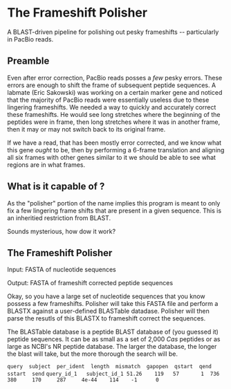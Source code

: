 The Frameshift Polisher
=======================

A BLAST-driven pipeline for polishing out pesky frameshifts -- particularly in PacBio reads.

Preamble
--------

Even after error correction, PacBio reads posses a *few* pesky errors. These errors are enough to shift the frame of subsequent peptide sequences. A labmate (Eric Sakowski) was working on a certain marker gene and noticed that the majority of PacBio reads were essentially useless due to these lingering frameshifts. We needed a way to quickly and accurately correct these frameshifts. He would see long stretches where the beginning of the peptides were in frame, then long stretches where it was in another frame, then it may or may not switch back to its original frame.

If we have a read, that has been mostly error corrected, and we know what this gene *ought* to be, then by performing a 6-frame translation and aligning all six frames with other genes similar to it we should be able to see what regions are in what frames.

What is it capable of ?
-----------------------

As the "polisher" portion of the name implies this program is meant to only fix a few lingering frame shifts that are present in a given sequence. This is an inheritied restriction from BLAST.

Sounds mysterious, how dow it work?

The Frameshift Polisher
-----------------------

Input: FASTA of nucleotide sequences

Output: FASTA of frameshift corrected peptide sequences

Okay, so you have a large set of nucleotide sequences that you know possess a few frameshifts. Polisher will take this FASTA file and perform a BLASTX against a user-defined BLASTable datadase. Polisher will then parse the resutls of this BLASTX to frameshift correct the sequences.

The BLASTable database is a peptide BLAST database of (you guessed it) peptide sequences. It can be as small as a set of 2,000 *Cas* peptides or as large as NCBI's NR peptide database. The larger the database, the longer the blast will take, but the more thorough the search will be.

`query  subject  per_ident  length  mismatch  gapopen  qstart  qend  sstart  send`
`query_id_1   subject_id_1 51.26    119	  57	   1  736  380     170     287     4e-44    114    -1      0`
